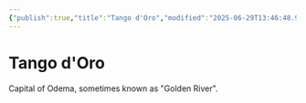 ```yaml
---
{"publish":true,"title":"Tango d'Oro","modified":"2025-06-29T13:46:48.913-07:00","cssclasses":""}
---
```




# Tango d'Oro

Capital of Odema, sometimes known as "Golden River".
